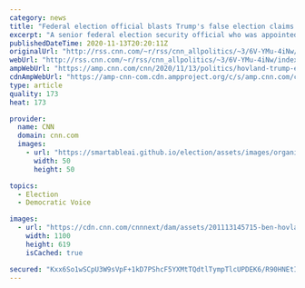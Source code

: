 ```yaml
---
category: news
title: "Federal election official blasts Trump's false election claims as 'laughable,' 'baffling' and 'insulting'"
excerpt: "A senior federal election security official who was appointed by President Donald Trump has blasted the President's false post-election claims, calling them \"baffling\", \"laughable\" and \"insulting\".\n    \n"
publishedDateTime: 2020-11-13T20:20:11Z
originalUrl: "http://rss.cnn.com/~r/rss/cnn_allpolitics/~3/6V-YMu-4iNw/index.html"
webUrl: "http://rss.cnn.com/~r/rss/cnn_allpolitics/~3/6V-YMu-4iNw/index.html"
ampWebUrl: "https://amp.cnn.com/cnn/2020/11/13/politics/hovland-trump-election-claims/index.html"
cdnAmpWebUrl: "https://amp-cnn-com.cdn.ampproject.org/c/s/amp.cnn.com/cnn/2020/11/13/politics/hovland-trump-election-claims/index.html"
type: article
quality: 173
heat: 173

provider:
  name: CNN
  domain: cnn.com
  images:
    - url: "https://smartableai.github.io/election/assets/images/organizations/cnn.com-50x50.jpg"
      width: 50
      height: 50

topics:
  - Election
  - Democratic Voice

images:
  - url: "https://cdn.cnn.com/cnnnext/dam/assets/201113145715-ben-hovland-october-2019-super-tease.jpg"
    width: 1100
    height: 619
    isCached: true

secured: "Kxx6So1wSCpU3W9sVpF+1kD7PShcF5YXMtTQdtlTympTlcUPDEK6/R90HNEtIUeREWuW1cVknPGwWR2+7tZMLXXECTe0YV5pUzyFEL8kXi1oi8xaOm834L886z507hI29RgEvul/pDhhVVlrTjagGbcatNnUcy5KCOXMoD222Qb1jzGRw1M0jl+Ah8Ut2oWtgQzogqvORI1f+xrb2md/7TTl8TTr5heyRlNP0V4uZ6s3+CNJ2V31HQbf1rUfjjNEc3y7De6ye0BfUiwMVSqQUDnqorquYJLKOUJL0XcuozD0803IfaB6bledqPObPS6rCTSP3qhzus1zbqnU1jWvn2OcHaOWgSC0u3T6QDY8qZw=;1yJT7He0HHiYpnyWl8ZdTw=="
---
```


